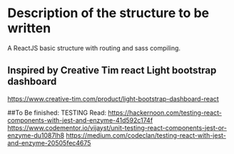 # Description of the structure to be written
A ReactJS basic structure with routing and sass compiling.

## Inspired by Creative Tim react Light bootstrap dashboard 
https://www.creative-tim.com/product/light-bootstrap-dashboard-react

##To Be finished: TESTING
Read:
https://hackernoon.com/testing-react-components-with-jest-and-enzyme-41d592c174f
https://www.codementor.io/vijayst/unit-testing-react-components-jest-or-enzyme-du1087lh8
https://medium.com/codeclan/testing-react-with-jest-and-enzyme-20505fec4675